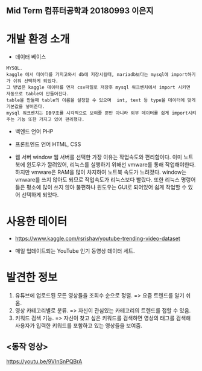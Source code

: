 Mid Term 컴퓨터공학과 20180993 이은지
----------------------

개발 환경 소개
===============
* 데이터 베이스
```
MYSQL.
kaggle 에서 데이터를 가지고와서 db에 저장시킬때, mariadb보다는 mysql에 import하기가 쉬워 선택하게 되었다.
그 방법은 kaggle 데이터를 먼저 csv파일로 저장후 mysql 워크벤치에서 import 시키면 자동으로 table이 만들어진다.
table을 만들때 table의 이름을 설정할 수 있으며  int, text 등 type을 데이터에 맞게 기본값을 넣어준다.
mysql 워크벤치는 DB구조를 시각적으로 보여줄 뿐만 아니라 외부 데이터를 쉽게 import시켜주는 기능 또한 가지고 있어 편리했다.

```

* 백엔드 언어
PHP
* 프론트엔드 언어
HTML, CSS

* 웹 서버
window 웹 서버를 선택한 가장 이유는 작업속도와 편리함이다. 
이미 노트북에 윈도우가 깔려있어, 리눅스를 실행하기 위해선 vmware를 통해 작업해야한다.
하지만 vmware은 RAM을 많이 차지하여 노트북 속도가 느려졌다. 
window는 vmware를 쓰지 않아도 되므로 작업속도가 리눅스보다 빨랐다.
또한 리눅스 명렁어들은 평소에 많이 쓰지 않아 불편하나 윈도우는 GUI로 되어있어 쉽게 작업할 수 있어 선택하게 되었다.



사용한 데이터
=============
* https://www.kaggle.com/rsrishav/youtube-trending-video-dataset

* 매일 업데이트되는 YouTube 인기 동영상 데이터 세트.


발견한 정보
==============
1. 유튜브에 업로드된 모든 영상들을 조회수 순으로 정렬. => 요즘 트렌드를 알기 쉬움.
2. 영상 카테고리별로 분류. => 자신이 관심있는 카테고리의 트렌드를 접할 수 있음.
3. 키워드 검색 기능. => 자신이 찾고 싶은 키워드를 검색하면 영상의 태그를 검색해 사용자가 입력한 키워드를 포함하고 있는 영상들을 보여줌.

<동작 영상>
----------
https://youtu.be/9VInSnPQBrA
